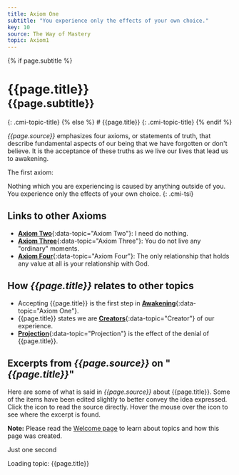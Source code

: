 ```yaml
---
title: Axiom One
subtitle: "You experience only the effects of your own choice."
key: 10
source: The Way of Mastery
topic: Axiom1
---
```


{% if page.subtitle %}
<h1>{{page.title}}<br><small>{{page.subtitle}}</small></h1>
{: .cmi-topic-title}
{% else %}
# {{page.title}}
{: .cmi-topic-title}
{% endif %}

*{{page.source}}* emphasizes four axioms, or statements of truth, that describe
fundamental aspects of our being that we have forgotten or don't believe. It is
the acceptance of these truths as we live our lives that lead us to awakening.

The first axiom:

Nothing which you are experiencing is caused by anything outside of you. You
experience only the effects of your own choice.
{: .cmi-tsi}

## Links to other Axioms

* [**Axiom Two**](/t/wom/topics/axiom2/){:data-topic="Axiom Two"}: I need do nothing.
* [**Axiom Three**](/t/wom/topics/axiom3/){:data-topic="Axiom Three"}: You do not live any "ordinary" moments.
* [**Axiom Four**](/t/wom/topics/axiom4/){:data-topic="Axiom Four"}: The only relationship
  that holds any value at all is your relationship with God.

## How *{{page.title}}* relates to other topics

* Accepting {{page.title}} is the first step in [**Awakening**](/t/wom/topics/axiom1/){:data-topic="Axiom One"}.
* {{page.title}} states we are [**Creators**](/t/wom/topics/creator/){:data-topic="Creator"} of our experience.
* [**Projection**](/t/wom/topics/projection/){:data-topic="Projection"} is the effect of the denial of {{page.title}}.

## Excerpts from *{{page.source}}* on "*{{page.title}}*"

Here are some of what is said in *{{page.source}}* about {{page.title}}. Some
of the items have been edited slightly to better convey the idea expressed.
Click the <i class="linkify icon"></i> icon to read the source directly. Hover
the mouse over the icon to see where the excerpt is found.

**Note:** Please read the [Welcome page](/t/wom/topics/welcome/) to learn about
topics and how this page was created.

<div class="ui basic segments topic-summary-list">
  <div class="ui icon message">
    <i class="notched circle loading icon"></i>
    <div class="content">
      <div class="header">
        Just one second
      </div>
      <p>Loading topic: {{page.title}}</p>
    </div>
  </div>
</div>

